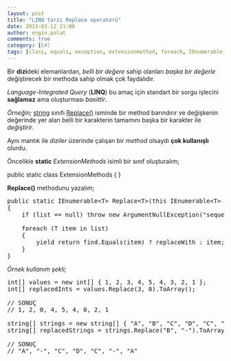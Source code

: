 ```yaml
---
layout: post
title: "LINQ tarzı Replace operatorü"
date: 2013-03-12 21:00
author: engin.polat
comments: true
category: [C#]
tags: [class, equals, exception, extensionmethod, foreach, IEnumerable, int, linq, linq query, list, replace, return, string, this, throw, yield]
---
```

Bir **dizi**deki elemanlardan, *belli bir değere* sahip olanları *başka bir değerle* değiştirecek bir methoda sahip olmak çok faydalıdır.

*Language-Integrated Query* (**LINQ**) bu amaç için standart bir sorgu işlecini **sağlamaz** ama oluşturması *basittir*.

*Örneğin;* <a href="http://msdn.microsoft.com/library/system.string" title="MSDN : string Class" target="_blank">string</a> sınıfı <a href="http://msdn.microsoft.com/library/system.string.replace" title="MSDN : string Class Replace Method" target="_blank">Replace()</a> isminde bir method barındırır ve değişkenin değerinde yer alan belli bir karakterin tamamını başka bir karakter ile *değiştirir*.

Aynı mantık ile *diziler* üzerinde çalışan bir *method* olsaydı **çok kullanışlı** olurdu.

Öncelikle **static** *ExtensionMethods* isimli bir sınıf oluşturalım;



public static class ExtensionMethods
{
}</pre>

**Replace()** methodunu yazalım;

<pre class="brush:csharp">public static IEnumerable&lt;T&gt; Replace&lt;T&gt;(this IEnumerable&lt;T&gt; list, T find, T replaceWith)
{
    if (list == null) throw new ArgumentNullException("sequence");

    foreach (T item in list)
    {
        yield return find.Equals(item) ? replaceWith : item;
    }
}</pre>

*Örnek kullanım şekli;*

<pre class="brush:csharp">int[] values = new int[] { 1, 2, 3, 4, 5, 4, 3, 2, 1 };
int[] replacedInts = values.Replace(3, 0).ToArray();
 
// SONUÇ
// 1, 2, 0, 4, 5, 4, 0, 2, 1

string[] strings = new string[] { "A", "B", "C", "D", "C", "B", "A" };
string[] replacedStrings = strings.Replace("B", "-").ToArray();

// SONUÇ
// "A", "-", "C", "D", "C", "-", "A"


